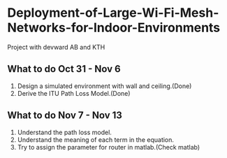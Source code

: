 # Deployment-of-Large-Wi-Fi-Mesh-Networks-for-Indoor-Environments

Project with devward AB and KTH

## What to do Oct 31 - Nov 6
1. Design a simulated environment with wall and ceiling.(Done)
2. Derive the ITU Path Loss Model.(Done)

## What to do Nov 7 - Nov 13
1. Understand the path loss model.
2. Understand the meaning of each term in the equation.
3. Try to assign the parameter for router in matlab.(Check matlab)
